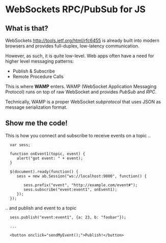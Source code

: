 WebSockets RPC/PubSub for JS
============================

What is that?
-------------

WebSockets <http://tools.ietf.org/html/rfc6455> is already built into
modern browsers and provides full-duplex, low-latency communication.

However, as such, it is quite low-level. Web apps often have
a need for higher level messaging patterns:

  * Publish & Subscribe
  * Remote Procedure Calls

This is where **WAMP** enters. WAMP (WebSocket Application Messaging Protocol)
runs on top of raw WebSocket and provides *PubSub* and *RPC*.

Technically, WAMP is a proper WebSocket *subprotocol* that uses JSON as
message serialization format.


Show me the code!
-----------------

This is how you connect and subscribe to receive events on a topic ..

      var sess;

      function onEvent1(topic, event) {
         alert("got event: " + event);
      }

      $(document).ready(function() {
         sess = new ab.Session("ws://localhost:9000", function() {

            sess.prefix("event", "http://example.com/event#");
            sess.subscribe("event:event1", onEvent1);
         });
      });


.. and publish and event to a topic


      sess.publish("event:event1", {a: 23, b: "foobar"});

      ...

      <button onclick="sendMyEvent();">Publish!</button>




